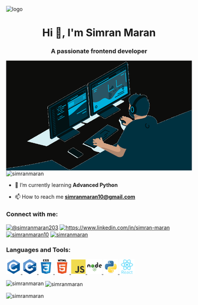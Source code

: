 ![logo](https://miro.medium.com/v2/resize:fit:1400/0*7VyEZgzwUhQMeBqb)
<h1 align="center">Hi 👋, I'm Simran Maran</h1>
<h3 align="center">A passionate frontend developer</h3>
<img align="right" alt="coding width="400" src="https://raw.githubusercontent.com/madhavagarwal3012/madhavagarwal3012/main/Black%20Background.gif">
<p align="left"> <img src="https://komarev.com/ghpvc/?username=simranmaran&label=Profile%20views&color=0e75b6&style=flat" alt="simranmaran" /> </p>

- 🌱 I’m currently learning **Advanced Python**

- 📫 How to reach me **simranmaran10@gmail.com**

<h3 align="left">Connect with me:</h3>
<p align="left">
<a href="https://twitter.com/@simranmaran203" target="blank"><img align="center" src="https://raw.githubusercontent.com/rahuldkjain/github-profile-readme-generator/master/src/images/icons/Social/twitter.svg" alt="@simranmaran203" height="30" width="40" /></a>
<a href="https://linkedin.com/in/https://www.linkedin.com/in/simran-maran" target="blank"><img align="center" src="https://raw.githubusercontent.com/rahuldkjain/github-profile-readme-generator/master/src/images/icons/Social/linked-in-alt.svg" alt="https://www.linkedin.com/in/simran-maran" height="30" width="40" /></a>
<a href="https://www.codechef.com/users/simranmaran10" target="blank"><img align="center" src="https://cdn.jsdelivr.net/npm/simple-icons@3.1.0/icons/codechef.svg" alt="simranmaran10" height="30" width="40" /></a>
<a href="https://www.leetcode.com/simranmaran" target="blank"><img align="center" src="https://raw.githubusercontent.com/rahuldkjain/github-profile-readme-generator/master/src/images/icons/Social/leet-code.svg" alt="simranmaran" height="30" width="40" /></a>
</p>

<h3 align="left">Languages and Tools:</h3>
<p align="left"> <a href="https://www.cprogramming.com/" target="_blank" rel="noreferrer"> <img src="https://raw.githubusercontent.com/devicons/devicon/master/icons/c/c-original.svg" alt="c" width="40" height="40"/> </a> <a href="https://www.w3schools.com/cpp/" target="_blank" rel="noreferrer"> <img src="https://raw.githubusercontent.com/devicons/devicon/master/icons/cplusplus/cplusplus-original.svg" alt="cplusplus" width="40" height="40"/> </a> <a href="https://www.w3schools.com/css/" target="_blank" rel="noreferrer"> <img src="https://raw.githubusercontent.com/devicons/devicon/master/icons/css3/css3-original-wordmark.svg" alt="css3" width="40" height="40"/> </a> <a href="https://www.w3.org/html/" target="_blank" rel="noreferrer"> <img src="https://raw.githubusercontent.com/devicons/devicon/master/icons/html5/html5-original-wordmark.svg" alt="html5" width="40" height="40"/> </a> <a href="https://developer.mozilla.org/en-US/docs/Web/JavaScript" target="_blank" rel="noreferrer"> <img src="https://raw.githubusercontent.com/devicons/devicon/master/icons/javascript/javascript-original.svg" alt="javascript" width="40" height="40"/> </a> <a href="https://nodejs.org" target="_blank" rel="noreferrer"> <img src="https://raw.githubusercontent.com/devicons/devicon/master/icons/nodejs/nodejs-original-wordmark.svg" alt="nodejs" width="40" height="40"/> </a> <a href="https://www.python.org" target="_blank" rel="noreferrer"> <img src="https://raw.githubusercontent.com/devicons/devicon/master/icons/python/python-original.svg" alt="python" width="40" height="40"/> </a> <a href="https://reactjs.org/" target="_blank" rel="noreferrer"> <img src="https://raw.githubusercontent.com/devicons/devicon/master/icons/react/react-original-wordmark.svg" alt="react" width="40" height="40"/> </a> </p>

<p><img align="left" src="https://github-readme-stats.vercel.app/api/top-langs?username=simranmaran&show_icons=true&locale=en&layout=compact" alt="simranmaran" /></p>

<p>&nbsp;<img align="center" src="https://github-readme-stats.vercel.app/api?username=simranmaran&show_icons=true&locale=en" alt="simranmaran" /></p>

<p><img align="center" src="https://github-readme-streak-stats.herokuapp.com/?user=simranmaran&" alt="simranmaran" /></p>
